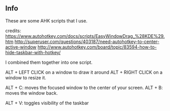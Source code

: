  Info
-----------

These are some AHK scripts that I use. 

credits:
https://www.autohotkey.com/docs/scripts/EasyWindowDrag_%28KDE%29.htm
http://superuser.com/questions/403187/need-autohotkey-to-center-active-window
http://www.autohotkey.com/board/topic/83594-how-to-hide-taskbar-with-hotkey/

I combined them together into one script.

ALT + LEFT CLICK on a window to draw it around
ALT + RIGHT CLICK on a window to resize it.

ALT + C: moves the focused window to the center of your screen.
ALT + B: moves the window back.

ALT + V: toggles visibility of the taskbar